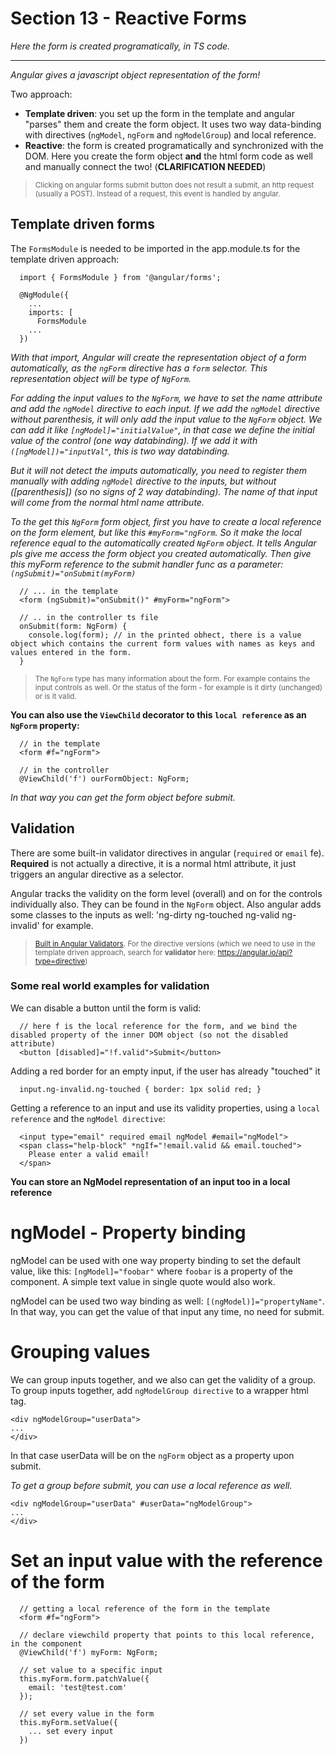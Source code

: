# Section 13 - Reactive Forms

_Here the form is created programatically, in TS code._

---

_Angular gives a javascript object representation of the form!_

Two approach:

- **Template driven**: you set up the form in the template and angular "parses" them and create the form object. It uses two way data-binding with directives (`ngModel`, `ngForm` and `ngModelGroup`) and local reference.
- **Reactive**: the form is created programatically and synchronized with the DOM. Here you create the form object **and** the html form code as well and manually connect the two! (**CLARIFICATION NEEDED**)

> <small>Clicking on angular forms submit button does not result a submit, an http request (usually a POST). Instead of a request, this event is handled by angular.</small>

## Template driven forms

The `FormsModule` is needed to be imported in the app.module.ts for the template driven approach:

```
  import { FormsModule } from '@angular/forms';

  @NgModule({
    ...
    imports: [
      FormsModule
    ...
  })
```

_With that import, Angular will create the representation object of a form automatically, as the `ngForm` directive has a `form` selector. This representation object will be type of `NgForm`._

_For adding the input values to the `NgForm`, we have to set the name attribute and add the `ngModel` directive to each input. If we add the `ngModel` directive without parenthesis, it will only add the input value to the `NgForm` object. We can add it like `[ngModel]="initialValue"`, in that case we define the initial value of the control (one way databinding). If we add it with `([ngModel])="inputVal"`, this is two way databinding._

_But it will not detect the imputs automatically, you need to register them manually with adding `ngModel` directive to the inputs, but without ([parenthesis]) (so no signs of 2 way databinding). The name of that input will come from the normal html name attribute._

_To the get this `NgForm` form object, first you have to create a local reference on the form element, but like this `#myForm="ngForm`. So it make the local reference equal to the automatically created `NgForm` object. It tells Angular pls give me access the form object you created automatically.
Then give this myForm reference to the submit handler func as a parameter:
`(ngSubmit)="onSubmit(myForm)`_

```
  // ... in the template
  <form (ngSubmit)="onSubmit()" #myForm="ngForm">

  // .. in the controller ts file
  onSubmit(form: NgForm) {
    console.log(form); // in the printed obhect, there is a value object which contains the current form values with names as keys and values entered in the form.
  }
```

> <small>The `NgForm` type has many information about the form. For example contains the input controls as well. Or the status of the form - for example is it dirty (unchanged) or is it valid.</small>

**You can also use the `ViewChild` decorator to this `local reference` as an `NgForm` property:**

```
  // in the template
  <form #f="ngForm">

  // in the controller
  @ViewChild('f') ourFormObject: NgForm;
```

_In that way you can get the form object before submit._

## Validation

There are some built-in validator directives in angular (`required` or `email` fe). **Required** is not actually a directive, it is a normal html attribute, it just triggers an angular directive as a selector.

Angular tracks the validity on the form level (overall) and on for the controls individually also. They can be found in the `NgForm` object. Also angular adds some classes to the inputs as well: 'ng-dirty ng-touched ng-valid ng-invalid' for example.

> <small> [Built in Angular Validators](https://angular.io/api/forms/Validators). For the directive versions (which we need to use in the template driven approach, search for **validator** here: https://angular.io/api?type=directive) </small>

### Some real world examples for validation

We can disable a button until the form is valid:

```
  // here f is the local reference for the form, and we bind the disabled property of the inner DOM object (so not the disabled attribute)
  <button [disabled]="!f.valid">Submit</button>
```

Adding a red border for an empty input, if the user has already "touched" it

```
  input.ng-invalid.ng-touched { border: 1px solid red; }
```

Getting a reference to an input and use its validity properties, using a `local reference` and the `ngModel directive`:

```
  <input type="email" required email ngModel #email="ngModel">
  <span class="help-block" *ngIf="!email.valid && email.touched">
    Please enter a valid email!
  </span>
```

**You can store an NgModel representation of an input too in a local reference**

# ngModel - Property binding

ngModel can be used with one way property binding to set the default value, like this: `[ngModel]="foobar"` where `foobar` is a property of the component. A simple text value in single quote would also work.

ngModel can be used two way binding as well: `[(ngModel)]="propertyName"`. In that way, you can get the value of that input any time, no need for submit.

# Grouping values

We can group inputs together, and we also can get the validity of a group. To group inputs together, add `ngModelGroup directive` to a wrapper html tag.

```
<div ngModelGroup="userData">
...
</div>
```

In that case userData will be on the `ngForm` object as a property upon submit.

_To get a group before submit, you can use a local reference as well._

```
<div ngModelGroup="userData" #userData="ngModelGroup">
...
</div>
```

# Set an input value with the reference of the form

```
  // getting a local reference of the form in the template
  <form #f="ngForm">

  // declare viewchild property that points to this local reference, in the component
  @ViewChild('f') myForm: NgForm;

  // set value to a specific input
  this.myForm.form.patchValue({
    email: 'test@test.com'
  });

  // set every value in the form
  this.myForm.setValue({
    ... set every input
  })
```
